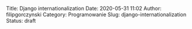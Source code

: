 Title: Django internationalization
Date: 2020-05-31 11:02
Author: filipgorczynski
Category: Programowanie
Slug: django-internationalization
Status: draft



